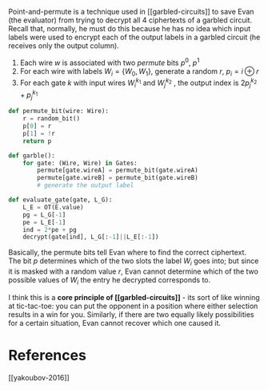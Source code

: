 Point-and-permute is a technique used in [[garbled-circuits]] to save Evan (the evaluator) from trying to decrypt all 4 ciphertexts of a garbled circuit. Recall that, normally, he must do this because he has no idea which input labels were used to encrypt each of the output labels in a garbled circuit (he receives only the output column).

1. Each wire $w$ is associated with two *permute* bits $p^0$, $p^1$
2. For each wire with labels $W_i = \{W_0, W_1\}$, generate a random $r$, $p_i = i \oplus r$
3. For each gate $k$ with input wires $W^{k_1}_i$ and $W^{k_2}_j$ , the output index is $2p^{k_2}_j + p^{k_1}_j$
```python
def permute_bit(wire: Wire):
	r = random_bit()
	p[0] = r
	p[1] = !r
	return p

def garble():
	for gate: (Wire, Wire) in Gates:
		permute[gate.wireA] = permute_bit(gate.wireA)
		permute[gate.wireB] = permute_bit(gate.wireB)
		# generate the output label

def evaluate_gate(gate, L_G):
	L_E = OT(E.value)
	pg = L_G[-1]
	pe = L_E[-1]
	ind = 2*pe + pg
	decrypt(gate[ind], L_G[:-1]||L_E[:-1])
```
Basically, the permute bits tell Evan where to find the correct ciphertext. The bit $p$ determines which of the two slots the label $W_i$ goes into; but since it is masked with a random value $r$, Evan cannot determine which of the two possible values of $W_i$ the entry he decrypted corresponds to.

I think this is a **core principle of [[garbled-circuits]]** - its sort of like winning at tic-tac-toe: you can put the opponent in a position where either selection results in a win for you. Similarly, if there are two equally likely possibilities for a certain situation, Evan cannot recover which one caused it.

# References
[[yakoubov-2016]]